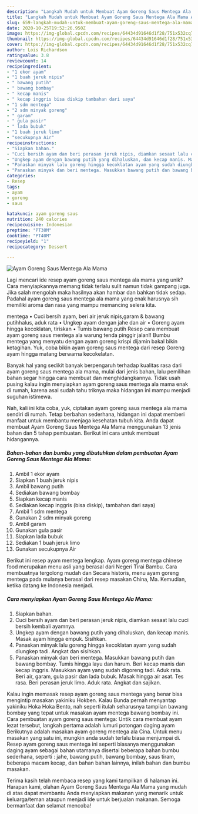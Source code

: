 ```yaml
---
description: "Langkah Mudah untuk Membuat Ayam Goreng Saus Mentega Ala Mama Anti Gagal"
title: "Langkah Mudah untuk Membuat Ayam Goreng Saus Mentega Ala Mama Anti Gagal"
slug: 659-langkah-mudah-untuk-membuat-ayam-goreng-saus-mentega-ala-mama-anti-gagal
date: 2020-10-25T19:52:26.950Z
image: https://img-global.cpcdn.com/recipes/64434d91646d1f28/751x532cq70/ayam-goreng-saus-mentega-ala-mama-foto-resep-utama.jpg
thumbnail: https://img-global.cpcdn.com/recipes/64434d91646d1f28/751x532cq70/ayam-goreng-saus-mentega-ala-mama-foto-resep-utama.jpg
cover: https://img-global.cpcdn.com/recipes/64434d91646d1f28/751x532cq70/ayam-goreng-saus-mentega-ala-mama-foto-resep-utama.jpg
author: Lois Richardson
ratingvalue: 3.8
reviewcount: 14
recipeingredient:
- "1 ekor ayam"
- "1 buah jeruk nipis"
- " bawang putih"
- " bawang bombay"
- " kecap manis"
- " kecap inggris bisa diskip tambahan dari saya"
- "1 sdm mentega"
- "2 sdm minyak goreng"
- " garam"
- " gula pasir"
- " lada bubuk"
- "1 buah jeruk limo"
- "secukupnya Air"
recipeinstructions:
- "Siapkan bahan."
- "Cuci bersih ayam dan beri perasan jeruk nipis, diamkan sesaat lalu cuci bersih kembali ayamnya."
- "Ungkep ayam dengan bawang putih yang dihaluskan, dan kecap manis. Masak ayam hingga empuk. Sisihkan."
- "Panaskan minyak lalu goreng hingga kecoklatan ayam yang sudah diungkep tadi. Angkat dan sisihkan."
- "Panaskan minyak dan beri mentega. Masukkan bawang putih dan bawang bombay. Tumis hingga layu dan harum. Beri kecap manis dan kecap inggris. Masukkan ayam yang sudah digoreng tadi. Aduk rata. Beri air, garam, gula pasir dan lada bubuk. Masak hingga air asat. Tes rasa. Beri perasan jeruk limo. Aduk rata. Angkat dan sajikan."
categories:
- Resep
tags:
- ayam
- goreng
- saus

katakunci: ayam goreng saus 
nutrition: 240 calories
recipecuisine: Indonesian
preptime: "PT38M"
cooktime: "PT40M"
recipeyield: "1"
recipecategory: Dessert

---
```



![Ayam Goreng Saus Mentega Ala Mama](https://img-global.cpcdn.com/recipes/64434d91646d1f28/751x532cq70/ayam-goreng-saus-mentega-ala-mama-foto-resep-utama.jpg)

Lagi mencari ide resep ayam goreng saus mentega ala mama yang unik? Cara menyiapkannya memang tidak terlalu sulit namun tidak gampang juga. Jika salah mengolah maka hasilnya akan hambar dan bahkan tidak sedap. Padahal ayam goreng saus mentega ala mama yang enak harusnya sih memiliki aroma dan rasa yang mampu memancing selera kita.

mentega • Cuci bersih ayam, beri air jeruk nipis,garam &amp; bawang putihhalus, aduk rata • Ungkep ayam dengan jahe dan air • Goreng ayam hingga kecoklatan, tiriskan • Tumis bawang putih Resep cara membuat ayam goreng saus mentega ala warung tenda pinggir jalan!! Bumbu mentega yang menyatu dengan ayam goreng krispi dijamin bakal bikin ketagihan. Yuk, coba bikin ayam goreng saus mentega dari resep Goreng ayam hingga matang berwarna kecokelatan.

Banyak hal yang sedikit banyak berpengaruh terhadap kualitas rasa dari ayam goreng saus mentega ala mama, mulai dari jenis bahan, lalu pemilihan bahan segar hingga cara membuat dan menghidangkannya. Tidak usah pusing kalau ingin menyiapkan ayam goreng saus mentega ala mama enak di rumah, karena asal sudah tahu triknya maka hidangan ini mampu menjadi suguhan istimewa.


Nah, kali ini kita coba, yuk, ciptakan ayam goreng saus mentega ala mama sendiri di rumah. Tetap berbahan sederhana, hidangan ini dapat memberi manfaat untuk membantu menjaga kesehatan tubuh kita. Anda dapat membuat Ayam Goreng Saus Mentega Ala Mama menggunakan 13 jenis bahan dan 5 tahap pembuatan. Berikut ini cara untuk membuat hidangannya.

<!--inarticleads1-->

##### Bahan-bahan dan bumbu yang dibutuhkan dalam pembuatan Ayam Goreng Saus Mentega Ala Mama:

1. Ambil 1 ekor ayam
1. Siapkan 1 buah jeruk nipis
1. Ambil  bawang putih
1. Sediakan  bawang bombay
1. Siapkan  kecap manis
1. Sediakan  kecap inggris (bisa diskip), tambahan dari saya)
1. Ambil 1 sdm mentega
1. Gunakan 2 sdm minyak goreng
1. Ambil  garam
1. Gunakan  gula pasir
1. Siapkan  lada bubuk
1. Sediakan 1 buah jeruk limo
1. Gunakan secukupnya Air


Berikut ini resep ayam mentega lengkap. Ayam goreng mentega chinese food merupakan menu asli yang berasal dari Negeri Tirai Bambu. Cara membuatnya tergolong mudah dan Secara historis, menu ayam goreng mentega pada mulanya berasal dari resep masakan China, Ma. Kemudian, ketika datang ke Indonesia menjadi. 

<!--inarticleads2-->

##### Cara menyiapkan Ayam Goreng Saus Mentega Ala Mama:

1. Siapkan bahan.
1. Cuci bersih ayam dan beri perasan jeruk nipis, diamkan sesaat lalu cuci bersih kembali ayamnya.
1. Ungkep ayam dengan bawang putih yang dihaluskan, dan kecap manis. Masak ayam hingga empuk. Sisihkan.
1. Panaskan minyak lalu goreng hingga kecoklatan ayam yang sudah diungkep tadi. Angkat dan sisihkan.
1. Panaskan minyak dan beri mentega. Masukkan bawang putih dan bawang bombay. Tumis hingga layu dan harum. Beri kecap manis dan kecap inggris. Masukkan ayam yang sudah digoreng tadi. Aduk rata. Beri air, garam, gula pasir dan lada bubuk. Masak hingga air asat. Tes rasa. Beri perasan jeruk limo. Aduk rata. Angkat dan sajikan.


Kalau ingin memasak resep ayam goreng saus mentega yang benar bisa mengintip masakan yakiniku Hokben. Kalau Bunda pernah menyantap yakiniku Hoka Hoka Bento, nah seperti itulah seharusnya tampilan bawang bombay yang tepat untuk masakan ayam mentega bawang bombay ini. Cara pembuatan ayam goreng saus mentega: Untik cara membuat ayam lezat tersebut, langkah pertama adalah lumuri potongan daging ayam Berikutnya adalah masakan ayam goreng mentega ala Cina. Untuk menu masakan yang satu ini, mungkin anda sudah terlalu biasa menjumpai di. Resep ayam goreng saus mentega ini seperti biasanya menggunakan daging ayam sebagai bahan utamanya disertai beberapa bahan bumbu sederhana, seperti : jahe, bawang putih, bawang bombay, saus tiram, beberapa macam kecap, dan bahan bahan lainnya, inilah bahan dan bumbu masakan. 

Terima kasih telah membaca resep yang kami tampilkan di halaman ini. Harapan kami, olahan Ayam Goreng Saus Mentega Ala Mama yang mudah di atas dapat membantu Anda menyiapkan makanan yang menarik untuk keluarga/teman ataupun menjadi ide untuk berjualan makanan. Semoga bermanfaat dan selamat mencoba!
